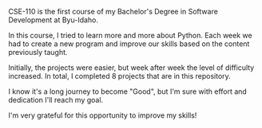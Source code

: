 CSE-110 is the first course of my Bachelor's Degree in Software Development at Byu-Idaho.

In this course, I tried to learn more and more about Python. Each week we had to create a new program and improve our skills based on the content previously taught.

Initially, the projects were easier, but week after week the level of difficulty increased. In total, I completed 8 projects that are in this repository.

I know it's a long journey to become "Good", but I'm sure with effort and dedication I'll reach my goal.

I'm very grateful for this opportunity to improve my skills!
